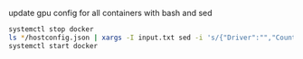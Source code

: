 update gpu config for all containers with bash and sed

```bash
systemctl stop docker
ls */hostconfig.json | xargs -I input.txt sed -i 's/{"Driver":"","Count":-1,"DeviceIDs":null,"Capabilities":\[\["gpu"]],"Options":{}}/{"Driver":"","Count":0,"DeviceIDs":["0","1","2","3","5","6"],"Capabilities":[["gpu"]],"Options":{}}/g' input.txt
systemctl start docker
```
